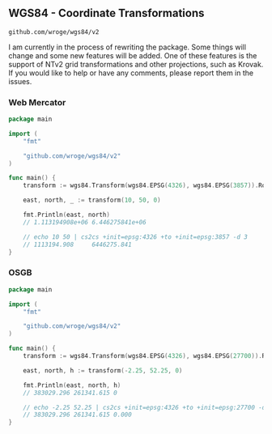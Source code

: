 ## WGS84 - Coordinate Transformations

```
github.com/wroge/wgs84/v2
```  


I am currently in the process of rewriting the package. Some things will change and some new features will be added. One of these features is the support of NTv2 grid transformations and other projections, such as Krovak. If you would like to help or have any comments, please report them in the issues.

### Web Mercator

```go
package main

import (
	"fmt"

	"github.com/wroge/wgs84/v2"
)

func main() {
	transform := wgs84.Transform(wgs84.EPSG(4326), wgs84.EPSG(3857)).Round(3)

	east, north, _ := transform(10, 50, 0)

	fmt.Println(east, north)
	// 1.113194908e+06 6.446275841e+06

	// echo 10 50 | cs2cs +init=epsg:4326 +to +init=epsg:3857 -d 3
	// 1113194.908     6446275.841
}
```

### OSGB

```go
package main

import (
	"fmt"

	"github.com/wroge/wgs84/v2"
)

func main() {
	transform := wgs84.Transform(wgs84.EPSG(4326), wgs84.EPSG(27700)).Round(3)

	east, north, h := transform(-2.25, 52.25, 0)

	fmt.Println(east, north, h)
	// 383029.296 261341.615 0

	// echo -2.25 52.25 | cs2cs +init=epsg:4326 +to +init=epsg:27700 -d 3
	// 383029.296 261341.615 0.000
}
```
